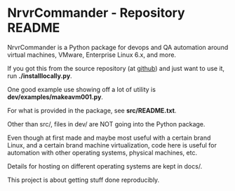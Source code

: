 # NrvrCommander - Repository README

NrvrCommander is a Python package for devops and QA automation around
virtual machines, VMware, Enterprise Linux 6.x, and more.

If you got this from the source repository
(at [github](https://github.com/srguiwiz/nrvr-commander))
and just want to use it, run **./installlocally.py**.

One good example use showing off a lot of utility is
**dev/examples/makeavm001.py**.

For what is provided in the package, see **src/README.txt**.

Other than src/, files in dev/ are NOT going into the Python package.

Even though at first made and maybe most useful with a certain brand Linux,
and a certain brand machine virtualization,
code here is useful for automation with other operating systems,
physical machines, etc.

Details for hosting on different operating systems are kept in docs/.

This project is about getting stuff done reproducibly.
